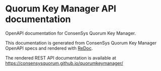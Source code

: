 # Quorum Key Manager API documentation

OpenAPI documentation for ConsenSys Quorum Key Manager.

This documentation is generated from ConsenSys Quorum Key Manager OpenAPI specs and rendered with
[ReDoc](https://github.com/Redocly/redoc).

The rendered REST API documentation is available at https://consensysquorum.github.io/quorumkeymanager/
